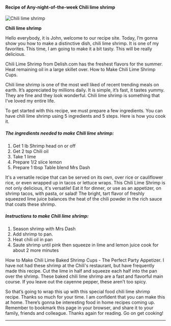             

#### Recipe of Any-night-of-the-week Chili lime shrimp

![Chili lime shrimp](https://img-global.cpcdn.com/recipes/4621744883630080/751x532cq70/chili-lime-shrimp-recipe-main-photo.jpg)

**Chili lime shrimp**

Hello everybody, it is John, welcome to our recipe site. Today, I’m gonna show you how to make a distinctive dish, chili lime shrimp. It is one of my favorites. This time, I am going to make it a bit tasty. This will be really delicious.

Chili Lime Shrimp from Delish.com has the freshest flavors for the summer. Heat remaining oil in a large skillet over. How to Make Chili Lime Shrimp Cups.

Chili lime shrimp is one of the most well liked of recent trending meals on earth. It’s appreciated by millions daily. It is simple, it’s fast, it tastes yummy. They are fine and they look wonderful. Chili lime shrimp is something that I’ve loved my entire life.

To get started with this recipe, we must prepare a few ingredients. You can have chili lime shrimp using 5 ingredients and 5 steps. Here is how you cook it.

##### The ingredients needed to make Chili lime shrimp:

1.  Get 1 lb Shrimp head on or off
2.  Get 2 tsp Chili oil
3.  Take 1 lime
4.  Prepare 1/2 slice lemon
5.  Prepare 1 tbsp Table blend Mrs Dash

It's a versatile recipe that can be served on its own, over rice or cauliflower rice, or even wrapped up in tacos or lettuce wraps. This Chili Lime Shrimp is not only delicious, it's versatile! Eat it for dinner, or use as an appetizer, on shrimp tacos, with pasta, or salad! The bright, tart flavor of freshly squeezed lime juice balances the heat of the chili powder in the rich sauce that coats these shrimp.

##### Instructions to make Chili lime shrimp:

1.  Season shrimp with Mrs Dash
2.  Add shrimp to pan.
3.  Heat chili oil in pan
4.  Saute shrimp until pink then squeeze in lime and lemon juice cook for about 2 more minutes

How to Make Chili Lime Baked Shrimp Cups - The Perfect Party Appetizer. I have not had these shrimp at the Chili's restaurant, but have frequently made this recipe. Cut the lime in half and squeeze each half into the pan over the shrimp. These baked chili lime shrimp are a fast and flavorful main course. If you leave out the cayenne pepper, these aren't too spicy.

So that’s going to wrap this up with this special food chili lime shrimp recipe. Thanks so much for your time. I am confident that you can make this at home. There’s gonna be interesting food in home recipes coming up. Remember to bookmark this page in your browser, and share it to your family, friends and colleague. Thanks again for reading. Go on get cooking!

* * *